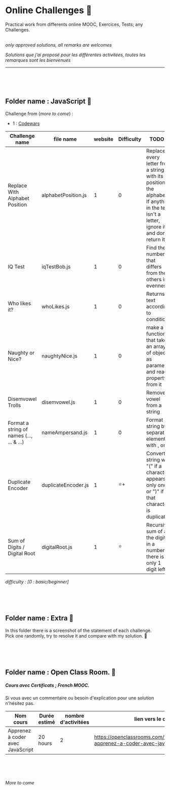 # Online Challenges :construction_worker:
Practical work from differents online MOOC, Exercices, Tests; any Challenges.
<br><br>

_only approved solutions, all remarks are welcomes_

_Solutions que j'ai proposé pour les différentes activitées, toutes les remarques sont les bienvenues_

------





<br>
<br>
<br>

## Folder name : JavaScript :baby_chick:

Challenge from (_more to come_) :
- 1 : [Codewars](https://www.codewars.com/r/jVteJg)

Challenge name | file name | website | Difficulty | TODO ?
--- |--- |--- |--- |--- |
Replace With Alphabet Position | alphabetPosition.js | 1 | 0 | Replace every letter from a string with its position in the alphabet. If anything in the text isn't a letter, ignore it and don't return it.
IQ Test | iqTestBob.js | 1 | 0 | Find the number that differs from the others in evenness
Who likes it? | whoLikes.js | 1 | 0 | Returns a text according to conditions
Naughty or Nice? | naughtyNice.js | 1 | 0 | make a function that take an array of object as parameter and read a property from it
Disemvowel Trolls | disemvowel.js | 1 | 0 | Remove vowel from a string
Format a string of names (..., ... & ...) | nameAmpersand.js | 1 | 0 | Format a string by separating elements with , or &
Duplicate Encoder | duplicateEncoder.js | 1 | :star:+ |  Convert a string with "(" if a character appears only once or ")" if that character is duplicated
Sum of Digits / Digital Root | digitalRoot.js | 1 | :star: | Recursive sum of all the digits in a number till there is only 1 digit left


_difficulty : [0 : basic/beginner]_

<br>
<br>
<br>

## Folder name : Extra :tulip:
In this folder there is a screenshot of the statement of each challenge.  
Pick one randomly, try to resolve it and compare with my solution. :dizzy:  


<br>
<br>
<br>



## Folder name : Open Class Room. :orange_book:

##### Cours avec Certificats ; _French MOOC_. 

Si vous avec un commentaire ou besoin d'explication pour une solution n'hésitez pas.

Nom cours | Durée estimé | nombre d'activitées | lien vers le cours
--- |--- |--- |--- |
Apprenez à coder avec JavaScript | 20 hours | 2 | https://openclassrooms.com/fr/courses/2984401-apprenez-a-coder-avec-javascript



<br>
<br>
<br>

_More to come_
